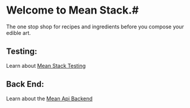 # Welcome to Mean Stack.#
The one stop shop for recipes and ingredients before you compose your edible art.

## Testing: ##
Learn about [Mean Stack Testing](/TESTING.md)

## Back End: ##
Learn about the [Mean Api Backend](/BACKEND.md)